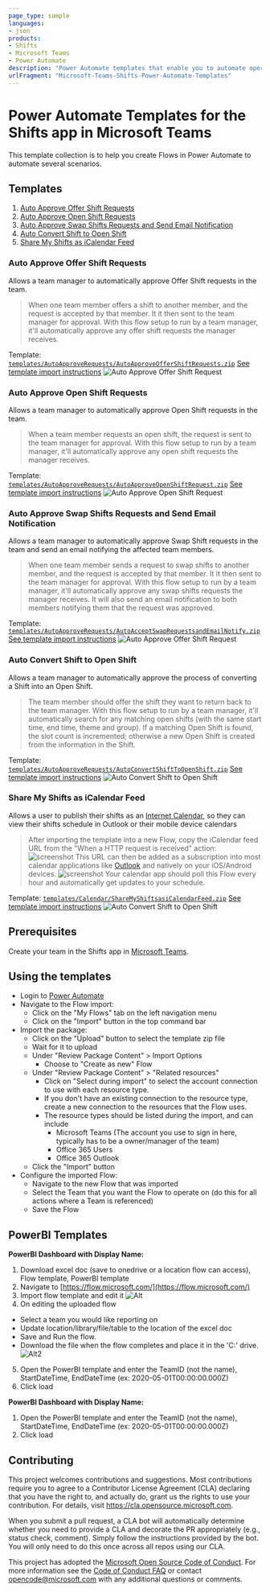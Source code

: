 ```yaml
---
page_type: sample
languages:
- json
products:
- Shifts
- Microsoft Teams
- Power Automate
description: "Power Automate templates that enable you to automate operations in Microsoft Teams Shifts"
urlFragment: "Microsoft-Teams-Shifts-Power-Automate-Templates"
---
```


# Power Automate Templates for the Shifts app in Microsoft Teams

<!-- 
Guidelines on README format: https://review.docs.microsoft.com/help/onboard/admin/samples/concepts/readme-template?branch=master

Guidance on onboarding samples to docs.microsoft.com/samples: https://review.docs.microsoft.com/help/onboard/admin/samples/process/onboarding?branch=master

Taxonomies for products and languages: https://review.docs.microsoft.com/new-hope/information-architecture/metadata/taxonomies?branch=master
-->

This template collection is to help you create Flows in Power Automate to automate several scenarios.

## Templates

1. [Auto Approve Offer Shift Requests](#Auto-Approve-Offer-Shift-Requests)
2. [Auto Approve Open Shift Requests](#Auto-Approve-Open-Shift-Requests)
3. [Auto Approve Swap Shifts Requests and Send Email Notification](#Auto-Approve-Swap-Shifts-Requests-and-Send-Email-Notification)
4. [Auto Convert Shift to Open Shift](#Auto-Convert-Shift-to-Open-Shift)
5. [Share My Shifts as iCalendar Feed](#Share-My-Shifts-as-iCalendar-Feed)

### Auto Approve Offer Shift Requests
Allows a team manager to automatically approve Offer Shift requests in the team.

> When one team member offers a shift to another member, and the request is accepted by that member. It it then sent to the team manager for approval. With this flow setup to run by a team manager, it'll automatically approve any offer shift requests the manager receives.

Template: [`templates/AutoApproveRequests/AutoApproveOfferShiftRequests.zip`](/templates/AutoApproveRequests/AutoApproveOfferShiftRequests.zip) 
[See template import instructions](#Using-the-templates)
![Auto Approve Offer Shift Request](/images/AutoApproveOfferShiftRequest.png)

### Auto Approve Open Shift Requests
Allows a team manager to automatically approve Open Shift requests in the team.

> When a team member requests an open shift, the request is sent to the team manager for approval. With this flow setup to run by a team manager, it'll automatically approve any open shift requests the manager receives.

Template: [`templates/AutoApproveRequests/AutoApproveOpenShiftRequest.zip`](/templates/AutoApproveRequests/AutoApproveOpenShiftRequest.zip) 
[See template import instructions](#Using-the-templates)
![Auto Approve Open Shift Request](/images/AutoApproveOpenShiftRequest.png)

### Auto Approve Swap Shifts Requests and Send Email Notification
Allows a team manager to automatically approve Swap Shift requests in the team and send an email notifying the affected team members.

> When one team member sends a request to swap shifts to another member, and the request is accepted by that member. It it then sent to the team manager for approval. With this flow setup to run by a team manager, it'll automatically approve any swap shifts requests the manager receives. It will also send an email notification to both members notifying them that the request was approved.

Template: [`templates/AutoApproveRequests/AutoAcceptSwapRequestsandEmailNotify.zip`](/templates/AutoApproveRequests/AutoAcceptSwapRequestsandEmailNotify.zip) 
[See template import instructions](#Using-the-templates)
![Auto Approve Offer Shift Request](/images/AutoApproveSwapShiftsRequestAndEmail.png)

### Auto Convert Shift to Open Shift
Allows a team manager to automatically approve the process of converting a Shift into an Open Shift.

> The team member should offer the shift they want to return back to the team manager. With this flow setup to run by a team manager, it'll automatically search for any matching open shifts (with the same start time, end time, theme and group). If a matching Open Shift is found, the slot count is incremented; otherwise a new Open Shift is created from the information in the Shift.

Template: [`templates/AutoApproveRequests/AutoConvertShiftToOpenShift.zip`](/templates/AutoApproveRequests/AutoConvertShiftToOpenShift.zip) 
[See template import instructions](#Using-the-templates)
![Auto Convert Shift to Open Shift](/images/AutoConvertShiftToOpenShift.png)

### Share My Shifts as iCalendar Feed
Allows a user to publish their shifts as an [Internet Calendar](https://en.wikipedia.org/wiki/ICalendar), so they can view their shifts schedule in Outlook or their mobile device calendars

> After importing the template into a new Flow, copy the iCalendar feed URL from the "When a HTTP request is received" action:
![screenshot](/images/iCalendarFeedLink.png)
>This URL can then be added as a subscription into most calendar applications like [Outlook](https://support.microsoft.com/en-us/office/import-or-subscribe-to-a-calendar-in-outlook-on-the-web-503ffaf6-7b86-44fe-8dd6-8099d95f38df) and natively on your iOS/Android devices. 
![screenshot](/images/AddCalendarFromInternet.png)
>Your calendar app should poll this Flow every hour and automatically get updates to your schedule.

Template: [`templates/Calendar/ShareMyShiftsasiCalendarFeed.zip`](/templates/Calendar/ShareMyShiftsasiCalendarFeed.zip) 
[See template import instructions](#Using-the-templates)
![Auto Convert Shift to Open Shift](/images/ShareMyShiftsAsICalendarFeed.png)

## Prerequisites

Create your team in the Shifts app in [Microsoft Teams](https://teams.microsoft.com).


## Using the templates

- Login to [Power Automate](https://flow.microsoft.com/)
- Navigate to the Flow import:
    - Click on the "My Flows" tab on the left navigation menu
    - Click on the "Import" button in the top command bar
- Import the package:
    - Click on the "Upload" button to select the template zip file
    - Wait for it to upload
    - Under "Review Package Content" > Import Options
        - Choose to "Create as new" Flow
    - Under "Review Package Content" > "Related resources"
        - Click on "Select during import" to select the account connection to use with each resource type.
        - If you don't have an existing connection to the resource type, create a new connection to the resources that the Flow uses. 
        - The resource types should be listed during the import, and can include
            - Microsoft Teams (The account you use to sign in here, typically has to be a owner/manager of the team)
            - Office 365 Users
            - Office 365 Outlook
    - Click the "Import" button
- Configure the imported Flow:
    - Navigate to the new Flow that was imported
    - Select the Team that you want the Flow to operate on (do this for all actions where a Team is referenced)
    - Save the Flow

## PowerBI Templates

**PowerBI Dashboard with Display Name:**

1. Download excel doc (save to onedrive or a location flow can access), Flow template, PowerBI template
2. Navigate to [https://flow.microsoft.com/](https://flow.microsoft.com/)
3. Import flow template and edit it 
![Alt](https://github.com/mike389/Microsoft-Teams-Shifts-Power-Automate-Templates/blob/master/PowerBI/images/importbtn.png?raw=true)
4. On editing the uploaded flow
  * Select a team you would like reporting on
  * Update location/library/file/table to the location of the excel doc
  * Save and Run the flow.
  * Download the file when the flow completes and place it in the &#39;C:&#39; drive. 
![Alt2](https://github.com/mike389/Microsoft-Teams-Shifts-Power-Automate-Templates/blob/master/PowerBI/images/updateflowfields.png?raw=true)

5. Open the PowerBI template and enter the TeamID (not the name), StartDateTime, EndDateTime (ex: 2020-05-01T00:00:00.000Z)
6. Click load

**PowerBI Dashboard with Display Name:**

1. Open the PowerBI template and enter the TeamID (not the name), StartDateTime, EndDateTime (ex: 2020-05-01T00:00:00.000Z)
2. Click load



## Contributing

This project welcomes contributions and suggestions.  Most contributions require you to agree to a
Contributor License Agreement (CLA) declaring that you have the right to, and actually do, grant us
the rights to use your contribution. For details, visit https://cla.opensource.microsoft.com.

When you submit a pull request, a CLA bot will automatically determine whether you need to provide
a CLA and decorate the PR appropriately (e.g., status check, comment). Simply follow the instructions
provided by the bot. You will only need to do this once across all repos using our CLA.

This project has adopted the [Microsoft Open Source Code of Conduct](https://opensource.microsoft.com/codeofconduct/).
For more information see the [Code of Conduct FAQ](https://opensource.microsoft.com/codeofconduct/faq/) or
contact [opencode@microsoft.com](mailto:opencode@microsoft.com) with any additional questions or comments.
